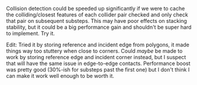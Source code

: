 Collision detection could be speeded up significantly
if we were to cache the colliding/closest features
of each collider pair checked
and only check that pair on subsequent substeps.
This may have poor effects on stacking stability,
but it could be a big performance gain
and shouldn't be super hard to implement.
Try it.

Edit: Tried it by storing reference and incident edge from polygons,
it made things way too stuttery when close to corners.
Could _maybe_ be made to work by storing reference edge
and incident corner instead, but I suspect
that will have the same issue in edge-to-edge contacts.
Performance boost was pretty good
(30%-ish for substeps past the first one)
but I don't think I can make it work well enough to be worth it.